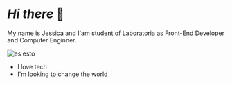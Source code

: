 # ***Hi there*** 👋
My name is Jessica and I'am student of Laboratoria as Front-End Developer and Computer Enginner.

![es esto](https://gph.is/g/Zl7gMWx)

- I love tech 
- I'm looking to change the world 



<!--
**Jessi19Jassi/Jessi19Jassi** is a ✨ _special_ ✨ repository because its `README.md` (this file) appears on your GitHub profile.

Here are some ideas to get you started:

- 🔭 I’m currently working on ...
- 🌱 I’m currently learning ...
- 👯 I’m looking to collaborate on ...
- 🤔 I’m looking for help with ...
- 💬 Ask me about ...
- 📫 How to reach me: ...
- 😄 Pronouns: ...
- ⚡ Fun fact: ...
-->

